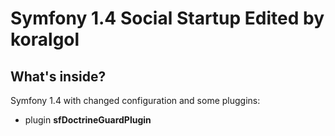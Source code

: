 Symfony 1.4 Social Startup Edited by koralgol
========================

What's inside?
---------------
Symfony 1.4 with changed configuration and some pluggins:


* plugin **sfDoctrineGuardPlugin**
